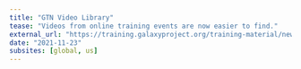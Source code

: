 ```yaml
---
title: "GTN Video Library"
tease: "Videos from online training events are now easier to find."
external_url: "https://training.galaxyproject.org/training-material/news/2021/11/23/video-library.html"
date: "2021-11-23"
subsites: [global, us]
---
```

